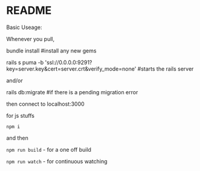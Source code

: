 # README

Basic Useage:

Whenever you pull,

  bundle install  #install any new gems

  rails s puma -b 'ssl://0.0.0.0:9291?key=server.key&cert=server.crt&verify_mode=none'  #starts the rails server

  and/or

  rails db:migrate  #if there is a pending migration error

then connect to localhost:3000

for js stuffs

`npm i`

and then

`npm run build` - for a one off build

`npm run watch` - for continuous watching
